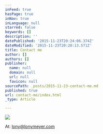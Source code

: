 ```yaml
---
inFeed: true
hasPage: true
inNav: true
inLanguage: null
starred: false
keywords: []
description: ''
datePublished: '2015-11-23T20:24:06.374Z'
dateModified: '2015-11-23T20:20:13.571Z'
title: Contact me
author: []
authors: []
publisher:
  name: null
  domain: null
  url: null
  favicon: null
sourcePath: _posts/2015-11-23-contact-me.md
published: true
url: contact-me/index.html
_type: Article

---
```

![](https://the-grid-user-content.s3-us-west-2.amazonaws.com/47cda894-093b-4d4e-a7b4-bc0bee8c7121.jpg)

At: lony@lonymeyer.com